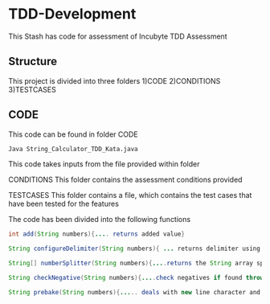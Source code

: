 # TDD-Development

This Stash has code for assessment of Incubyte TDD Assessment

## Structure

This project is divided into three folders
1)CODE
2)CONDITIONS
3)TESTCASES


## CODE
This code can be found in folder CODE

```bash
Java String_Calculator_TDD_Kata.java
```

This code takes inputs from the file provided within folder

CONDITIONS
This folder contains the assessment conditions provided

TESTCASES
This folder contains a file, which contains the test cases that have been tested for the features


The code has been divided into the following functions 
```java
int add(String numbers){.... returns added value}

String configureDelimiter(String numbers){ ... returns delimiter using the String Provided}

String[] numberSplitter(String numbers){....returns the String array split using delimiter}

String checkNegative(String numbers){....check negatives if found throws Error}

String prebake(String numbers){..... deals with new line character and returns the String number without any New Line Character}

```


